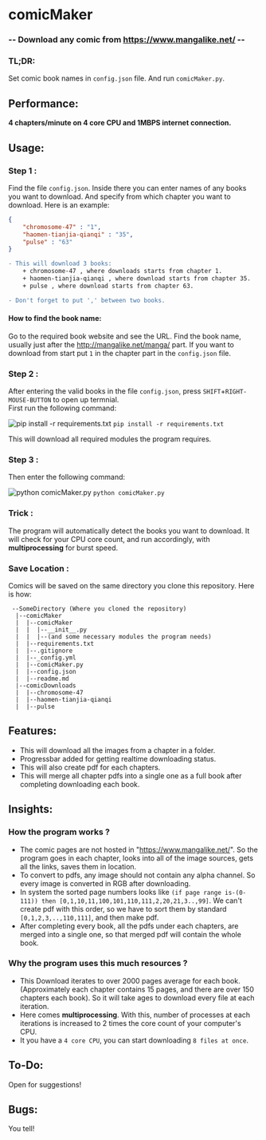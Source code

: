 # comicMaker  
###  -- Download any comic from https://www.mangalike.net/ --  
  
  

### TL;DR:
Set comic book names in `config.json` file. And run `comicMaker.py`.

## Performance:

**4 chapters/minute on 4 core CPU and 1MBPS internet connection.**

## Usage:

### Step 1 :  
Find the file `config.json`. Inside there you can enter names of any books you want to download. And specify from which chapter you want to download. Here is an example:

```json
{
    "chromosome-47" : "1",
    "haomen-tianjia-qianqi" : "35",
    "pulse" : "63"
}
```

```diff
- This will download 3 books:
    + chromosome-47 , where downloads starts from chapter 1.
    + haomen-tianjia-qianqi , where download starts from chapter 35.
    + pulse , where download starts from chapter 63.
```
```diff
- Don't forget to put ',' between two books.
```

#### How to find the book name:  

Go to the required book website and see the URL. Find the book name, usually just after the http://mangalike.net/manga/ part. If you want to download from start put `1` in the chapter part in the `config.json` file.

### Step 2 : 

After entering the valid books in the file `config.json`, press `SHIFT`+`RIGHT-MOUSE-BUTTON` to open up termnial.  
First run the following command:

![pip install -r requirements.txt](https://placehold.it/15/1589F0/000000?text=+) `pip install -r requirements.txt`

This will download all required modules the program requires.  

### Step 3 :

Then enter the following command:

![python comicMaker.py](https://placehold.it/15/1589F0/000000?text=+) `python comicMaker.py`

### Trick :

The program will automatically detect the books you want to download. It will check for your CPU core count, and run accordingly, with **multiprocessing** for burst speed.

### Save Location :

Comics will be saved on the same directory you clone this repository. Here is how: 
```
 --SomeDirectory (Where you cloned the repository)
  |--comicMaker
  |  |--comicMaker
  |  |  |--__init__.py
  |  |  |--(and some necessary modules the program needs)
  |  |--requirements.txt
  |  |--.gitignore
  |  |--_config.yml
  |  |--comicMaker.py
  |  |--config.json
  |  |--readme.md
  |--comicDownloads
  |  |--chromosome-47
  |  |--haomen-tianjia-qianqi
  |  |--pulse 

```

## Features:

- This will download all the images from a chapter in a folder.
- Progressbar added for getting realtime downloading status.
- This will also create pdf for each chapters.
- This will merge all chapter pdfs into a single one as a full book after completing downloading each book.

## Insights:
 
 ### How the program works ?  
- The comic pages are not hosted in "https://www.mangalike.net/". So the program goes in each chapter, looks into all of the image sources, gets all the links, saves them in location.
- To convert to pdfs, any image should not contain any alpha channel. So every image is converted in RGB after downloading.
- In system the sorted page numbers looks like `(if page range is-(0-111)) then [0,1,10,11,100,101,110,111,2,20,21,3..,99]`. We can't create pdf with this order, so we have to sort them by standard `[0,1,2,3,..,110,111]`, and then make pdf.
- After completing every book, all the pdfs under each chapters, are merged into a single one, so that merged pdf will contain the whole book.

### Why the program uses this much resources ?  
- This Download iterates to over 2000 pages average for each book. (Approximately each chapter contains 15 pages, and there are over 150 chapters each book). So it will take ages to download every file at each iteration.
- Here comes **multiprocessing**. With this, number of processes at each iterations is increased to 2 times the core count of your computer's CPU.
- It you have a `4 core CPU`, you can start downloading `8 files at once`.

## To-Do:

Open for suggestions!

## Bugs:

You tell!
